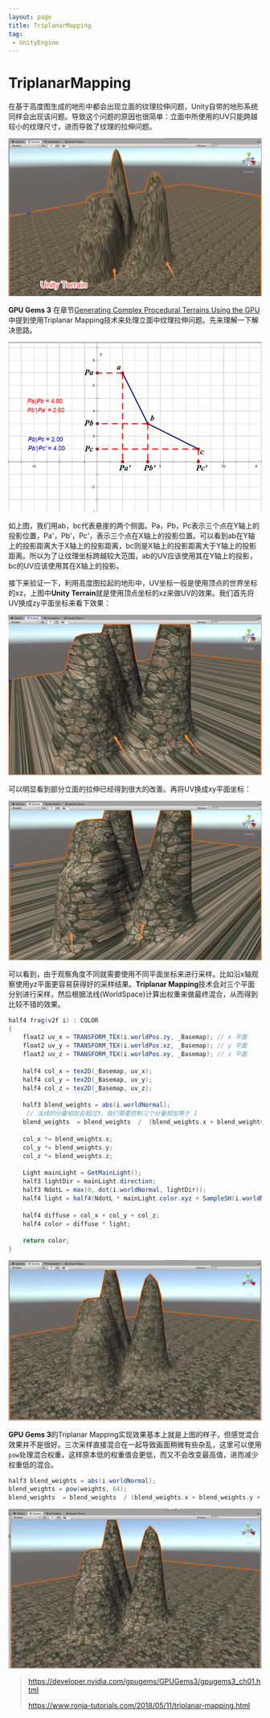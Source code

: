 ```yaml
---
layout: page
title: TriplanarMapping
tag: 
 - UnityEngine
---
```


# TriplanarMapping

在基于高度图生成的地形中都会出现立面的纹理拉伸问题，Unity自带的地形系统同样会出现该问题。导致这个问题的原因也很简单：立面中所使用的UV只能跨越较小的纹理尺寸，进而导致了纹理的拉伸问题。

![](images/Terrain_01.png)

**GPU Gems 3** 在章节[Generating Complex Procedural Terrains Using the GPU](https://developer.nvidia.com/gpugems/GPUGems3/gpugems3_ch01.html)中提到使用Triplanar Mapping技术来处理立面中纹理拉伸问题。先来理解一下解决思路。

![](./images/Project.png)

如上图，我们用ab，bc代表悬崖的两个侧面。Pa，Pb，Pc表示三个点在Y轴上的投影位置，Pa'，Pb'，Pc'，表示三个点在X轴上的投影位置。可以看到ab在Y轴上的投影距离大于X轴上的投影距离，bc则是X轴上的投影距离大于Y轴上的投影距离。所以为了让纹理坐标跨越较大范围，ab的UV应该使用其在Y轴上的投影，bc的UV应该使用其在X轴上的投影。

接下来验证一下，利用高度图拉起的地形中，UV坐标一般是使用顶点的世界坐标的xz，上图中**Unity Terrain**就是使用顶点坐标的xz来做UV的效果。我们首先将UV换成zy平面坐标来看下效果：

![](./images/Terrain_02.png)

可以明显看到部分立面的拉伸已经得到很大的改善。再将UV换成xy平面坐标：

![](./images/Terrain_03.png)

可以看到，由于观察角度不同就需要使用不同平面坐标来进行采样。比如沿x轴观察使用yz平面更容易获得好的采样结果。**Triplanar Mapping**技术会对三个平面分别进行采样，然后根据法线(WorldSpace)计算出权重来做最终混合，从而得到比较不错的效果。

```c#
half4 frag(v2f i) : COLOR 
{  
	float2 uv_x = TRANSFORM_TEX(i.worldPos.zy, _Basemap); // x 平面
	float2 uv_y = TRANSFORM_TEX(i.worldPos.xz, _Basemap); // y 平面
	float2 uv_z = TRANSFORM_TEX(i.worldPos.xy, _Basemap); // z 平面

	half4 col_x = tex2D(_Basemap, uv_x);
	half4 col_y = tex2D(_Basemap, uv_y);
	half4 col_z = tex2D(_Basemap, uv_z);

	half3 blend_weights = abs(i.worldNormal);
	 // 法线的分量相加会超过3，我们需要控制三个分量相加等于 1
	blend_weights  = blend_weights  /  (blend_weights.x + blend_weights.y + blend_weights.z);

	col_x *= blend_weights.x;
	col_y *= blend_weights.y;
	col_z *= blend_weights.z;

	Light mainLight = GetMainLight();
	half3 lightDir = mainLight.direction;
	half3 NdotL = max(0, dot(i.worldNormal, lightDir));
	half4 light = half4(NdotL * mainLight.color.xyz + SampleSH(i.worldNormal).xyz, 1);

	half4 diffuse = col_x + col_y + col_z;
	half4 color = diffuse * light;

	return color;
}
```

![](./images/Terrain_04.png)

**GPU Gems 3**的Triplanar Mapping实现效果基本上就是上图的样子，但感觉混合效果并不是很好。三次采样直接混合在一起导致画面稍微有些杂乱，这里可以使用`pow`处理混合权重，这样原本低的权重值会更低，而又不会改变最高值，进而减少权重低的混合。

```c#
half3 blend_weights = abs(i.worldNormal);
blend_weights = pow(weights, 64);
blend_weights  = blend_weights  / (blend_weights.x + blend_weights.y + blend_weights.z);
```

![](./images/Terrain_05.png)

> <https://developer.nvidia.com/gpugems/GPUGems3/gpugems3_ch01.html>
>
> <https://www.ronja-tutorials.com/2018/05/11/triplanar-mapping.html>


